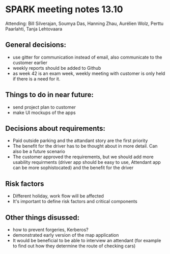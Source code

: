 # SPARK meeting notes 13.10

Attending: Bill Silverajan, Soumya Das, Hanning Zhau, Aurélien Wolz, Perttu Paarlahti, Tanja Lehtovaara  

## General decisions:
* use gitter for communication instead of email, also communicate to the customer earlier
* weekly reports should be added to Github
* as week 42 is an exam week, weekly meeting with customer is only held if there is a need for it.
  
## Things to do in near future:
* send project plan to customer
* make UI mockups of the apps

## Decisions about requirements:
* Paid outside parking and the attandant story are the first priority
* The benefit for the driver has to be thought about in more detail. Can also be a future scenario
* The customer approved the requirements, but we should add more usability requirments (driver app should be easy to use, Attendant app can be more sophistocated) and the benefit for the driver

## Risk factors
* Different holiday, work flow will be affected
* It's important to define risk factors and critical components

## Other things disussed:
* how to prevent forgeries, Kerberos?
* demonstrated early version of the map application
* It would be beneficial to be able to interview an attendant (for example to find out how they determine the route of checking cars)
